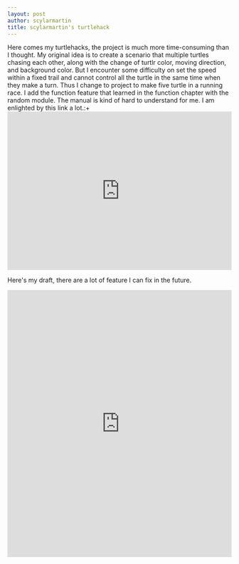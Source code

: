 ```yaml
---
layout: post
author: scylarmartin
title: scylarmartin's turtlehack
---
```


Here comes my turtlehacks, the project is much more time-consuming than I thought. My original idea is to create a scenario that multiple 
turtles chasing each other, along with the change of turtlr color, moving direction, and background color. But I encounter some difficulty 
on set the speed within a fixed trail and cannot control all the turtle in the same time when they make a turn. Thus I change to project
to make five turtle in a running race.  I add the function feature that learned in the function chapter with the random module. The manual
is kind of hard to understand for me. I am enlighted by this link a lot.:+<iframe src="https://trinket.io/embed/python/9339862606" width
="100%" height="356" frameborder="0" marginwidth="0" marginheight="0" allowfullscreen></iframe>

Here's my draft, there are a lot of feature I can fix in the future.
<iframe src="https://trinket.io/embed/python/80a6fe4
d46" width="100%" height="600" frameborder="0" marginwidth="0" marginheight="0" allowfullscreen></iframe>
